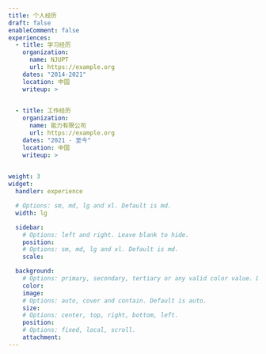 ```yaml
---
title: 个人经历
draft: false
enableComment: false
experiences:
  - title: 学习经历
    organization:
      name: NJUPT 
      url: https://example.org
    dates: "2014-2021"
    location: 中国
    writeup: >
      

  - title: 工作经历
    organization:
      name: 能力有限公司
      url: https://example.org
    dates: "2021 - 至今"
    location: 中国
    writeup: >
  

weight: 3
widget:
  handler: experience

  # Options: sm, md, lg and xl. Default is md.
  width: lg

  sidebar:
    # Options: left and right. Leave blank to hide.
    position:
    # Options: sm, md, lg and xl. Default is md.
    scale:

  background:
    # Options: primary, secondary, tertiary or any valid color value. Default is primary.
    color:
    image:
    # Options: auto, cover and contain. Default is auto.
    size:
    # Options: center, top, right, bottom, left.
    position:
    # Options: fixed, local, scroll.
    attachment:
---
```

